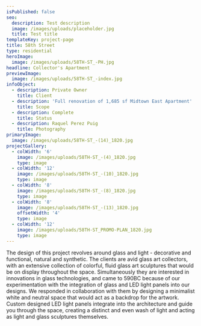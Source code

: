 ```yaml
---
isPublished: false
seo:
  description: Test description
  image: /images/uploads/placeholder.jpg
  title: Test title
templateKey: project-page
title: 58th Street
type: residential
heroImage:
  image: /images/uploads/58TH-ST_-PH.jpg
headline: Collector's Apartment
previewImage:
  image: /images/uploads/58TH-ST_-index.jpg
infoObject:
  - description: Private Owner
    title: Client
  - description: 'Full renovation of 1,685 sf Midtown East Apartment'
    title: Scope
  - description: Complete
    title: Status
  - description: Raquel Perez Puig
    title: Photography
primaryImage:
  image: /images/uploads/58TH-ST_-(14)_1820.jpg
projectGallery:
  - colWidth: '6'
    image: /images/uploads/58TH-ST_-(4)_1820.jpg
    type: image
  - colWidth: '12'
    image: /images/uploads/58TH-ST_-(10)_1820.jpg
    type: image
  - colWidth: '8'
    image: /images/uploads/58TH-ST_-(8)_1820.jpg
    type: image
  - colWidth: '8'
    image: /images/uploads/58TH-ST_-(13)_1820.jpg
    offsetWidth: '4'
    type: image
  - colWidth: '12'
    image: /images/uploads/58TH-ST_PROMO-PLAN_1820.jpg
    type: image
---
```



The design of this project revolves around glass and light - decorative and functional, natural and synthetic. The clients are avid glass art collectors, with an extensive collection of colorful, fluid glass art sculptures that would be on display throughout the space. Simultaneously they are interested in innovations in glass technologies, and came to 590BC because of our experimentation with the integration of glass and LED light panels into our designs. We responded in collaboration with them by designing a minimalist white and neutral space that would act as a backdrop for the artwork. Custom designed LED light panels integrate into the architecture and guide you through the space, creating a distinct and even wash of light and acting as light and glass sculptures themselves.
